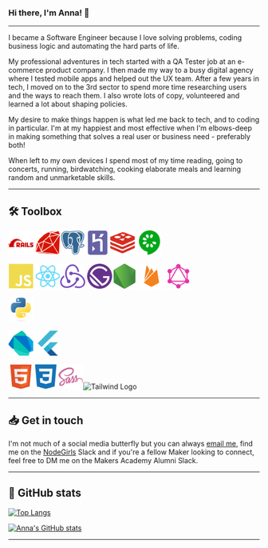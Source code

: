 ### Hi there, I'm Anna! 👋

---

I became a Software Engineer because I love solving problems, coding business logic and automating the hard parts of life.

My professional adventures in tech started with a QA Tester job at an e-commerce product company. I then made my way to a busy digital agency where I tested mobile apps and helped out the UX team. After a few years in tech, I moved on to the 3rd sector to spend more time researching users and the ways to reach them. I also wrote lots of copy, volunteered and learned a lot about shaping policies. 

My desire to make things happen is what led me back to tech, and to coding in particular. I'm at my happiest and most effective when I'm elbows-deep in making something that solves a real user or business need - preferably both!

When left to my own devices I spend most of my time reading, going to concerts, running, birdwatching, cooking elaborate meals and learning random and unmarketable skills.

---

## 🛠 Toolbox

<img src="https://raw.githubusercontent.com/devicons/devicon/c7d326b6009e60442abc35fa45706d6f30ee4c8e/icons/rails/rails-plain-wordmark.svg" alt="Ruby in Rails Logo" width="50" height="50"/> <img src="https://raw.githubusercontent.com/devicons/devicon/c7d326b6009e60442abc35fa45706d6f30ee4c8e/icons/ruby/ruby-plain.svg" alt="Ruby Logo" width="50" height="50"/><img src="https://raw.githubusercontent.com/devicons/devicon/c7d326b6009e60442abc35fa45706d6f30ee4c8e/icons/postgresql/postgresql-plain.svg" alt="Postgresql Logo" width="50" height="50"/><img src="https://raw.githubusercontent.com/devicons/devicon/c7d326b6009e60442abc35fa45706d6f30ee4c8e/icons/heroku/heroku-plain.svg" alt="Heroku Logo" width="50" height="50"/><img src="https://raw.githubusercontent.com/devicons/devicon/c7d326b6009e60442abc35fa45706d6f30ee4c8e/icons/redis/redis-plain.svg" alt="Redis Logo" width="50" height="50"/> <img src="https://raw.githubusercontent.com/devicons/devicon/c7d326b6009e60442abc35fa45706d6f30ee4c8e/icons/cucumber/cucumber-plain.svg" alt="Cucumber Logo" width="50" height="50"/>

<img src="https://raw.githubusercontent.com/devicons/devicon/c7d326b6009e60442abc35fa45706d6f30ee4c8e/icons/javascript/javascript-plain.svg" alt="JavaScript Logo" width="50" height="50"/> <img src="https://raw.githubusercontent.com/devicons/devicon/c7d326b6009e60442abc35fa45706d6f30ee4c8e/icons/react/react-original.svg" alt="React Logo" width="50" height="50"/><img src="https://raw.githubusercontent.com/devicons/devicon/c7d326b6009e60442abc35fa45706d6f30ee4c8e/icons/redux/redux-original.svg" alt="Redux Logo" width="50" height="50"/> <img src="https://raw.githubusercontent.com/devicons/devicon/c7d326b6009e60442abc35fa45706d6f30ee4c8e/icons/gatsby/gatsby-plain.svg" alt="Gatsby Logo" width="50" height="50"/><img src="https://raw.githubusercontent.com/devicons/devicon/c7d326b6009e60442abc35fa45706d6f30ee4c8e/icons/nodejs/nodejs-original.svg" alt="NodeJS Logo" width="50" height="50"/>
<img src="https://raw.githubusercontent.com/devicons/devicon/c7d326b6009e60442abc35fa45706d6f30ee4c8e/icons/firebase/firebase-plain.svg" alt="Firebase Logo" width="50" height="50"/> <img src="https://raw.githubusercontent.com/devicons/devicon/c7d326b6009e60442abc35fa45706d6f30ee4c8e/icons/graphql/graphql-plain.svg" alt="GraphQL Logo" width="50" height="50"/>

<img src="https://raw.githubusercontent.com/devicons/devicon/c7d326b6009e60442abc35fa45706d6f30ee4c8e/icons/python/python-original.svg" alt="Python Logo" width="50" height="50"/> 

<img src="https://raw.githubusercontent.com/devicons/devicon/c7d326b6009e60442abc35fa45706d6f30ee4c8e/icons/dart/dart-original.svg" alt="Dart Logo" width="50" height="50"/> <img src="https://raw.githubusercontent.com/devicons/devicon/c7d326b6009e60442abc35fa45706d6f30ee4c8e/icons/flutter/flutter-original.svg" alt="Flutter Logo" width="50" height="50"/>

<img src="https://raw.githubusercontent.com/devicons/devicon/c7d326b6009e60442abc35fa45706d6f30ee4c8e/icons/html5/html5-original.svg" alt="html5 Logo" width="50" height="50"/><img src="https://raw.githubusercontent.com/devicons/devicon/c7d326b6009e60442abc35fa45706d6f30ee4c8e/icons/css3/css3-plain.svg" alt="CSS3 Logo" width="50" height="50"/><img src="https://raw.githubusercontent.com/devicons/devicon/c7d326b6009e60442abc35fa45706d6f30ee4c8e/icons/sass/sass-original.svg" alt="Sass Logo" width="50" height="50"/><img src="https://cdn.worldvectorlogo.com/logos/tailwindcss.svg" alt="Tailwind Logo" width="50" height="50"/>

---

## 📥 Get in touch

I'm not much of a social media butterfly but you can always [email me](mailto:sobolewska.a.m@gmail.com), find me on the [NodeGirls](https://www.nodegirls.com/) Slack and if you're a fellow Maker looking to connect, feel free to DM me on the Makers Academy Alumni Slack.

---

## 🚀 GitHub stats

[![Top Langs](https://github-readme-stats.vercel.app/api/top-langs/?username=aniasobo&theme=synthwave)](https://github.com/anuraghazra/github-readme-stats)

[![Anna's GitHub stats](https://github-readme-stats.vercel.app/api?username=aniasobo&theme=synthwave)](https://github.com/anuraghazra/github-readme-stats)

---
<!--
**aniasobo/aniasobo** is a ✨ _special_ ✨ repository because its `README.md` (this file) appears on your GitHub profile.

Here are some ideas to get you started:

- 🔭 I’m currently working on ...
- 🌱 I’m currently learning ...
- 👯 I’m looking to collaborate on ...
- 🤔 I’m looking for help with ...
- 💬 Ask me about ...
- 📫 How to reach me: ...
- 😄 Pronouns: ...
- ⚡ Fun fact: ...
-->
